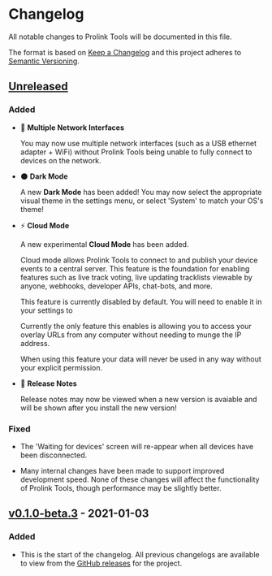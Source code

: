 # Changelog

All notable changes to Prolink Tools will be documented in this file.

The format is based on [Keep a Changelog](http://keepachangelog.com/en/1.0.0/)
and this project adheres to [Semantic Versioning](http://semver.org/spec/v2.0.0.html).

## [Unreleased]

### Added

- 🔌 **Multiple Network Interfaces**

  You may now use multiple network interfaces (such as a USB ethernet
  adapter + WiFi) without Prolink Tools being unable to fully connect to
  devices on the network.

- 🌑 **Dark Mode**

  A new **Dark Mode** has been added! You may now select the appropriate
  visual theme in the settings menu, or select 'System' to match your OS's
  theme!

- ⚡️ **Cloud Mode**

  A new experimental **Cloud Mode** has been added.

  Cloud mode allows Prolink Tools to connect to and publish your device events
  to a central server. This feature is the foundation for enabling features
  such as live track voting, live updating tracklists viewable by anyone,
  webhooks, developer APIs, chat-bots, and more.

  This feature is currently disabled by default. You will need to enable it in
  your settings to 

  Currently the only feature this enables is allowing you to access your
  overlay URLs from any computer without needing to munge the IP address.

  When using this feature your data will never be used in any way without your
  explicit permission.

- 📒 **Release Notes**

  Release notes may now be viewed when a new version is avaiable and will be
  shown after you install the new version!

### Fixed

- The 'Waiting for devices' screen will re-appear when all devices have been
  disconnected.

- Many internal changes have been made to support improved development speed.
  None of these changes will affect the functionality of Prolink Tools, though
  performance may be slightly better.

## [v0.1.0-beta.3] - 2021-01-03

### Added

- This is the start of the changelog. All previous changelogs are available to
  view from the [GitHub
  releases](https://github.com/EvanPurkhiser/prolink-tools/releases) for the
  project.

[Unreleased]: https://github.com/evanpurkhiser/prolink-tools/compare/v0.1.0-beta.3...HEAD
[v0.1.0-beta.3]: https://github.com/evanpurkhiser/prolink-tools/compare/v0.1.0-beta.2...v0.1.0-beta.3
